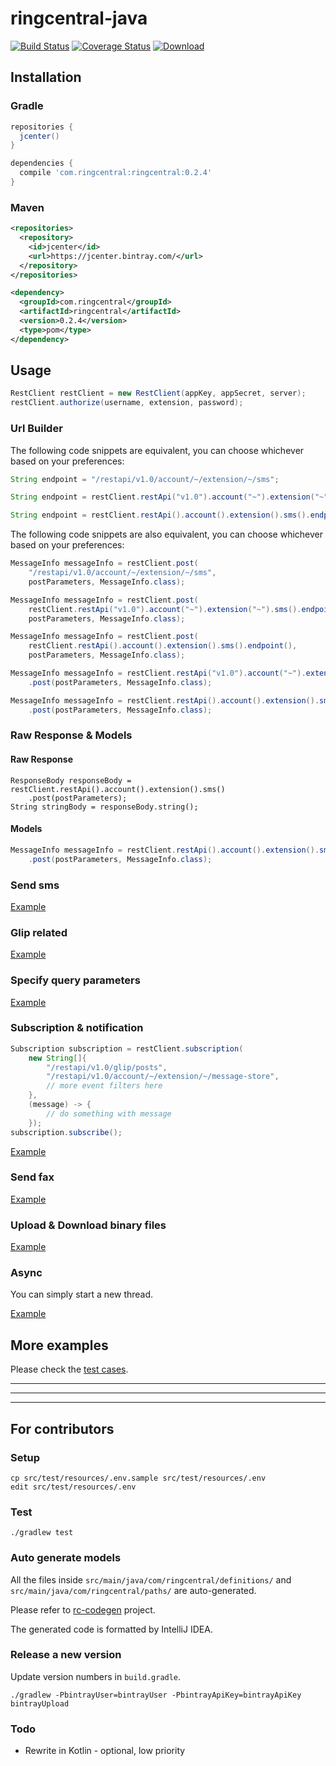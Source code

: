 # ringcentral-java

[![Build Status](https://travis-ci.org/tylerlong/ringcentral-java.svg?branch=master)](https://travis-ci.org/tylerlong/ringcentral-java)
[![Coverage Status](https://coveralls.io/repos/github/tylerlong/ringcentral-java/badge.svg?branch=master)](https://coveralls.io/github/tylerlong/ringcentral-java?branch=master)
[![Download](https://api.bintray.com/packages/tylerlong/maven/ringcentral/images/download.svg)](https://bintray.com/tylerlong/maven/ringcentral/_latestVersion)


## Installation

### Gradle

```groovy
repositories {
  jcenter()
}

dependencies {
  compile 'com.ringcentral:ringcentral:0.2.4'
}
```


### Maven

```xml
<repositories>
  <repository>
    <id>jcenter</id>
    <url>https://jcenter.bintray.com/</url>
  </repository>
</repositories>

<dependency>
  <groupId>com.ringcentral</groupId>
  <artifactId>ringcentral</artifactId>
  <version>0.2.4</version>
  <type>pom</type>
</dependency>
```


## Usage

```java
RestClient restClient = new RestClient(appKey, appSecret, server);
restClient.authorize(username, extension, password);
```


### Url Builder

The following code snippets are equivalent, you can choose whichever based on your preferences:

```java
String endpoint = "/restapi/v1.0/account/~/extension/~/sms";
```

```java
String endpoint = restClient.restApi("v1.0").account("~").extension("~").sms().endpoint();
```

```java
String endpoint = restClient.restApi().account().extension().sms().endpoint();
```

The following code snippets are also equivalent, you can choose whichever based on your preferences:

```java
MessageInfo messageInfo = restClient.post(
    "/restapi/v1.0/account/~/extension/~/sms",
    postParameters, MessageInfo.class);
```

```java
MessageInfo messageInfo = restClient.post(
    restClient.restApi("v1.0").account("~").extension("~").sms().endpoint(),
    postParameters, MessageInfo.class);
```

```java
MessageInfo messageInfo = restClient.post(
    restClient.restApi().account().extension().sms().endpoint(),
    postParameters, MessageInfo.class);
```

```java
MessageInfo messageInfo = restClient.restApi("v1.0").account("~").extension("~").sms()
    .post(postParameters, MessageInfo.class);
```

```java
MessageInfo messageInfo = restClient.restApi().account().extension().sms()
    .post(postParameters, MessageInfo.class);
```


### Raw Response & Models

#### Raw Response

```
ResponseBody responseBody = restClient.restApi().account().extension().sms()
    .post(postParameters);
String stringBody = responseBody.string();
```

#### Models

```java
MessageInfo messageInfo = restClient.restApi().account().extension().sms()
    .post(postParameters, MessageInfo.class);
```


### Send sms

[Example](src/test/java/com/ringcentral/SmsTest.java)


### Glip related

[Example](src/test/java/com/ringcentral/GlipTest.java)


### Specify query parameters

[Example](src/test/java/com/ringcentral/QueryParameterTest.java)


### Subscription & notification

```java
Subscription subscription = restClient.subscription(
    new String[]{
        "/restapi/v1.0/glip/posts",
        "/restapi/v1.0/account/~/extension/~/message-store",
        // more event filters here
    },
    (message) -> {
        // do something with message
    });
subscription.subscribe();
```

[Example](src/test/java/com/ringcentral/SubscriptionTest.java)


### Send fax

[Example](src/test/java/com/ringcentral/FaxTest.java)


### Upload & Download binary files

[Example](src/test/java/com/ringcentral/BinaryTest.java)


### Async

You can simply start a new thread.

[Example](src/test/java/com/ringcentral/AsyncTest.java)


## More examples

Please check the [test cases](src/test/java/com/ringcentral).


---

---

---


## For contributors


### Setup

```
cp src/test/resources/.env.sample src/test/resources/.env
edit src/test/resources/.env
```


### Test

```
./gradlew test
```


### Auto generate models

All the files inside `src/main/java/com/ringcentral/definitions/` and `src/main/java/com/ringcentral/paths/` are auto-generated.

Please refer to [rc-codegen](https://github.com/tylerlong/rc-codegen) project.

The generated code is formatted by IntelliJ IDEA.


### Release a new version

Update version numbers in `build.gradle`.

    ./gradlew -PbintrayUser=bintrayUser -PbintrayApiKey=bintrayApiKey bintrayUpload


### Todo

- Rewrite in Kotlin - optional, low priority
